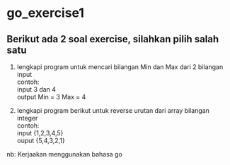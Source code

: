 # go_exercise1

## Berikut ada 2 soal exercise, silahkan pilih salah satu

1. lengkapi program untuk mencari bilangan Min dan Max dari 2 bilangan input  
   contoh:  
   input 3 dan 4  
   output Min = 3 Max = 4

2. lengkapi program berikut untuk reverse urutan dari array bilangan integer  
   contoh:  
   input {1,2,3,4,5}  
   ouput {5,4,3,2,1}

nb: Kerjaakan menggunakan bahasa go
